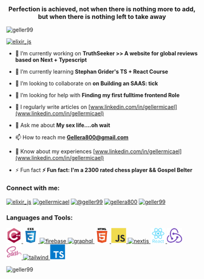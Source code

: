 <h3 align="center">Perfection is achieved, not when there is nothing more to add, but when there is nothing left to take away</h3>

<p align="left"> <img src="https://komarev.com/ghpvc/?username=geller99&label=Profile%20views&color=0e75b6&style=flat" alt="geller99" /> </p>

<p align="left"> <a href="https://twitter.com/elixir_js" target="blank"><img src="https://img.shields.io/twitter/follow/elixir_js?logo=twitter&style=for-the-badge" alt="elixir_js" /></a> </p>

- 🔭 I’m currently working on **TruthSeeker >> A website for global reviews based on Next + Typescript**

- 🌱 I’m currently learning **Stephan Grider's TS + React Course**

- 👯 I’m looking to collaborate on **on Building an SAAS: tick**

- 🤝 I’m looking for help with **Finding my first fulltime frontend Role**

- 📝 I regularly write articles on [www.linkedin.com/in/gellermicael](www.linkedin.com/in/gellermicael)

- 💬 Ask me about **My sex life....oh wait**

- 📫 How to reach me **Gellera800@gmail.com**

- 📄 Know about my experiences [www.linkedin.com/in/gellermicael](www.linkedin.com/in/gellermicael)

- ⚡ Fun fact **⚡ Fun fact: I'm a 2300 rated chess player && Gospel Belter**

<h3 align="left">Connect with me:</h3>
<p align="left">
<a href="https://twitter.com/elixir_js" target="blank"><img align="center" src="https://raw.githubusercontent.com/rahuldkjain/github-profile-readme-generator/master/src/images/icons/Social/twitter.svg" alt="elixir_js" height="30" width="40" /></a>
<a href="https://linkedin.com/in/gellermicael" target="blank"><img align="center" src="https://raw.githubusercontent.com/rahuldkjain/github-profile-readme-generator/master/src/images/icons/Social/linked-in-alt.svg" alt="gellermicael" height="30" width="40" /></a>
<a href="https://medium.com/@geller99" target="blank"><img align="center" src="https://raw.githubusercontent.com/rahuldkjain/github-profile-readme-generator/master/src/images/icons/Social/medium.svg" alt="@geller99" height="30" width="40" /></a>
<a href="https://www.hackerrank.com/gellera800" target="blank"><img align="center" src="https://raw.githubusercontent.com/rahuldkjain/github-profile-readme-generator/master/src/images/icons/Social/hackerrank.svg" alt="gellera800" height="30" width="40" /></a>
<a href="https://www.leetcode.com/geller99" target="blank"><img align="center" src="https://raw.githubusercontent.com/rahuldkjain/github-profile-readme-generator/master/src/images/icons/Social/leet-code.svg" alt="geller99" height="30" width="40" /></a>
</p>

<h3 align="left">Languages and Tools:</h3>
<p align="left"> <a href="https://www.w3schools.com/cpp/" target="_blank"> <img src="https://raw.githubusercontent.com/devicons/devicon/master/icons/cplusplus/cplusplus-original.svg" alt="cplusplus" width="40" height="40"/> </a> <a href="https://www.w3schools.com/css/" target="_blank"> <img src="https://raw.githubusercontent.com/devicons/devicon/master/icons/css3/css3-original-wordmark.svg" alt="css3" width="40" height="40"/> </a> <a href="https://firebase.google.com/" target="_blank"> <img src="https://www.vectorlogo.zone/logos/firebase/firebase-icon.svg" alt="firebase" width="40" height="40"/> </a> <a href="https://graphql.org" target="_blank"> <img src="https://www.vectorlogo.zone/logos/graphql/graphql-icon.svg" alt="graphql" width="40" height="40"/> </a> <a href="https://www.w3.org/html/" target="_blank"> <img src="https://raw.githubusercontent.com/devicons/devicon/master/icons/html5/html5-original-wordmark.svg" alt="html5" width="40" height="40"/> </a> <a href="https://developer.mozilla.org/en-US/docs/Web/JavaScript" target="_blank"> <img src="https://raw.githubusercontent.com/devicons/devicon/master/icons/javascript/javascript-original.svg" alt="javascript" width="40" height="40"/> </a> <a href="https://nextjs.org/" target="_blank"> <img src="https://cdn.worldvectorlogo.com/logos/nextjs-3.svg" alt="nextjs" width="40" height="40"/> </a> <a href="https://reactjs.org/" target="_blank"> <img src="https://raw.githubusercontent.com/devicons/devicon/master/icons/react/react-original-wordmark.svg" alt="react" width="40" height="40"/> </a> <a href="https://redux.js.org" target="_blank"> <img src="https://raw.githubusercontent.com/devicons/devicon/master/icons/redux/redux-original.svg" alt="redux" width="40" height="40"/> </a> <a href="https://sass-lang.com" target="_blank"> <img src="https://raw.githubusercontent.com/devicons/devicon/master/icons/sass/sass-original.svg" alt="sass" width="40" height="40"/> </a> <a href="https://tailwindcss.com/" target="_blank"> <img src="https://www.vectorlogo.zone/logos/tailwindcss/tailwindcss-icon.svg" alt="tailwind" width="40" height="40"/> </a> <a href="https://www.typescriptlang.org/" target="_blank"> <img src="https://raw.githubusercontent.com/devicons/devicon/master/icons/typescript/typescript-original.svg" alt="typescript" width="40" height="40"/> </a> </p>

<p><img align="center" src="https://github-readme-stats.vercel.app/api/top-langs?username=geller99&show_icons=true&locale=en&layout=compact" alt="geller99" /></p>
